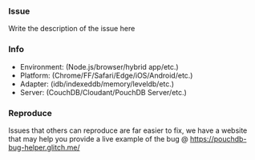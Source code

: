 <!--
     Hello! 👋
     Thank you for opening an issue on PouchDB.
     There is also a 3-Minute read, on how to format your issue:
     https://guides.github.com/features/mastering-markdown/
     This template is optional, but it may help us fix your issue faster.
-->
### Issue
Write the description of the issue here

### Info
- Environment: (Node.js/browser/hybrid app/etc.)
- Platform: (Chrome/FF/Safari/Edge/iOS/Android/etc.)
- Adapter: (idb/indexeddb/memory/leveldb/etc.)
- Server: (CouchDB/Cloudant/PouchDB Server/etc.)

### Reproduce
Issues that others can reproduce are far easier to fix, we have a website that may help you provide a
live example of the bug @ https://pouchdb-bug-helper.glitch.me/
